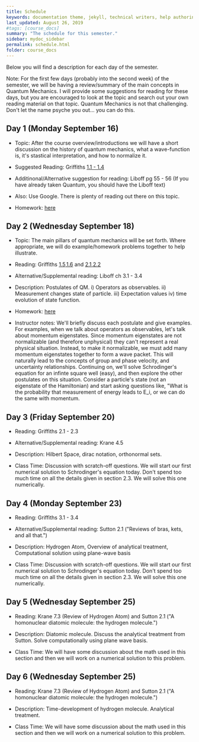 ```yaml
---
title: Schedule
keywords: documentation theme, jekyll, technical writers, help authoring tools, hat replacements
last_updated: August 26, 2019
#tags: [course_docs]
summary: "The schedule for this semester."
sidebar: mydoc_sidebar
permalink: schedule.html
folder: course_docs
---
```


Below you will find a description for each day of the semester.  

Note: For the first few days (probably into the second week) of the semester, we will be having a review/summary of the main concepts in Quantum Mechanics.  I will provide some suggestions for reading for these days, but you are encouraged to look at the topic and search out your own reading material on that topic.  Quantum Mechanics is not that challenging.  Don't let the name psyche you out... you can do this.
  
## Day 1 (Monday September 16)
   - Topic:  After the course overview/introductions we will have a short discussion on the history of quantum mechanics, what a wave-function is, it's stastical interpretation, and how to normalize it.

   - Suggested Reading: Griffiths [1.1 - 1.4][griffiths_chp_1]
   - Additinonal/Alternative suggestion for reading: Liboff pg 55 - 56 (If you have already taken Quantum, you should have the Liboff text)
   - Also:  Use Google.  There is plenty of reading out there on this topic.

   - Homework: [here][day_1_hw]

## Day 2 (Wednesday September 18)

   - Topic:  The main pillars of quantum mechanics will be set forth.  Where appropriate, we will do example/homework problems together to help illustrate.
   - Reading: Griffiths [1.5,1.6][griffiths_chp_1] and [2.1,2.2][griffiths_chp_2]
   - Alternative/Supplemental reading: Liboff ch 3.1 - 3.4

   - Description: Postulates of QM.  i) Operators as observables.  ii) Measurement changes state of particle.  iii) Expectation values iv) time evolution of state function.  

   - Homework: [here][day_2_hw]

   - Instructor notes:  We'll briefly discuss each postulate and give examples.  For examples, when we talk about operators as observables, let's talk about momentum eigenstates.  Since momentum eigenstates are not normalizable (and therefore unphysical) they can't represent a real physical situation.  Instead, to make it normalizable, we must add many momentum eigenstates together to form a wave packet.  This will naturally lead to the concepts of group and phase velocity, and uncertainty relationships.  Continuing on, we'll solve Schrodinger's equation for an infinte square well (easy), and then explore the other postulates on this situation.   Consider a particle's state (not an eigenstate of the Hamiltonian) and start asking questions like, "What is the probability that measurement of energy leads to E_i, or we can do the same with momentum.

## Day 3 (Friday September 20)

   - Reading: Griffiths  2.1 - 2.3
   - Alternative/Supplemental reading: Krane 4.5

   - Description: Hilbert Space, dirac notation, orthonormal sets.

   - Class Time:  Discussion with scratch-off questions.  We will start our first numerical solution to Schrodinger's equation today.  Don't spend too much time on all the details given in section 2.3.  We will solve this one numerically.

## Day 4 (Monday September 23)

   - Reading: Griffiths  3.1 - 3.4
   - Alternative/Supplemental reading: Sutton 2.1 ("Reviews of bras, kets, and all that.")

   - Description: Hydrogen Atom, Overview of analytical treatment,  Computational solution using plane-wave basis

   - Class Time:  Discussion with scratch-off questions.  We will start our first numerical solution to Schrodinger's equation today.  Don't spend too much time on all the details given in section 2.3.  We will solve this one numerically.


## Day 5 (Wednesday September 25)

   - Reading: Krane 7.3 (Review of Hydrogen Atom) and Sutton 2.1 ("A homonuclear diatomic molecule: the hydrogen molecule.")

   - Description: Diatomic molecule.  Discuss the analytical treatment from Sutton.  Solve computationally using plane wave basis.

   - Class Time:  We will have some discussion about the math used in this section and then we will work on a numerical solution to this problem.

## Day 6 (Wednesday September 25)

   - Reading: Krane 7.3 (Review of Hydrogen Atom) and Sutton 2.1 ("A homonuclear diatomic molecule: the hydrogen molecule.")

   - Description: Time-development of hydrogen molecule.  Analytical treatment.

   - Class Time:  We will have some discussion about the math used in this section and then we will work on a numerical solution to this problem.





[griffiths_chp_1]: https://content.byui.edu/file/51c6f2c7-d1f2-4716-9674-c3bc2de5a273/1/Intro%20to%20Quantum%20Mechanics%20Chapter%201.pdf
[griffiths_chp_2]: https://content.byui.edu/file/51c6f2c7-d1f2-4716-9674-c3bc2de5a273/1/Intro%20to%20Quantum%20Mechanics%20Chapter%202.pdf
[day_1_hw]: https://lancejnelson.github.io/PH323/course_docs/homework/day1.pdf
[day_2_hw]: https://lancejnelson.github.io/PH323/course_docs/homework/day2.pdf